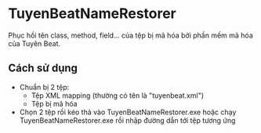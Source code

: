 # TuyenBeatNameRestorer
Phục hồi tên class, method, field... của tệp bị mã hóa bởi phần mềm mã hóa của Tuyên Beat.
## Cách sử dụng
- Chuẩn bị 2 tệp:
  + Tệp XML mapping (thường có tên là "tuyenbeat.xml")
  + Tệp bị mã hóa
 - Chọn 2 tệp rồi kéo thả vào TuyenBeatNameRestorer.exe hoặc chạy TuyenBeatNameRestorer.exe rồi nhập đường dẫn tới tệp tương ứng
